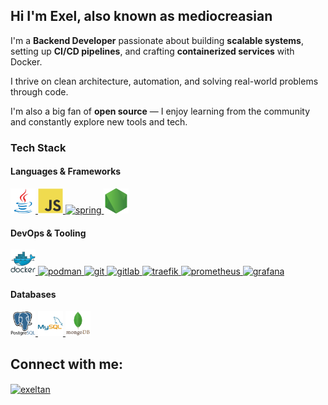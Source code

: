 ## Hi I'm Exel, also known as mediocreasian 

I'm a **Backend Developer** passionate about building **scalable systems**, setting up **CI/CD pipelines**, and crafting **containerized services** with Docker.

I thrive on clean architecture, automation, and solving real-world problems through code.  

I'm also a big fan of **open source** — I enjoy learning from the community and constantly explore new tools and tech.

###  Tech Stack
#### Languages & Frameworks

<a href="https://www.java.com" target="_blank" rel="noreferrer"> <img src="https://raw.githubusercontent.com/devicons/devicon/master/icons/java/java-original.svg" alt="java" width="40" height="40"/> </a><a href="https://developer.mozilla.org/en-US/docs/Web/JavaScript" target="_blank" rel="noreferrer"> <img src="https://raw.githubusercontent.com/devicons/devicon/master/icons/javascript/javascript-original.svg" alt="javascript" width="40" height="40"/> </a>  <a href="https://spring.io/" target="_blank" rel="noreferrer"> <img src="https://www.vectorlogo.zone/logos/springio/springio-icon.svg" alt="spring" width="40" height="40"/> </a>  <a href="https://nodejs.org/en" target="_blank" rel="noreferrer"> <img src="https://raw.githubusercontent.com/devicons/devicon/master/icons/nodejs/nodejs-original.svg" alt="nodejs" width="40" height="40"/> </a>  

#### DevOps & Tooling
<a href="https://www.docker.com/" target="_blank" rel="noreferrer"> <img src="https://raw.githubusercontent.com/devicons/devicon/master/icons/docker/docker-original-wordmark.svg" alt="docker" width="40" height="40"/> </a>  <a href="https://www.docker.com/" target="_blank" rel="noreferrer"> <a href="https://podman.io/" target="_blank" rel="noreferrer"> <img src="https://www.vectorlogo.zone/logos/podmanio/podmanio-icon.svg" alt="podman" width="40" height="40"/> </a> <a href="https://git-scm.com/" target="_blank" rel="noreferrer"> <img src="https://www.vectorlogo.zone/logos/git-scm/git-scm-icon.svg" alt="git" width="40" height="40"/> </a>  <a href="https://about.gitlab.com/" target="_blank" rel="noreferrer"> <img src="https://www.vectorlogo.zone/logos/gitlab/gitlab-icon.svg" alt="gitlab" width="40" height="40"/> </a><a href="https://traefik.io/traefik/" target="_blank" rel="noreferrer"> <img src="https://www.vectorlogo.zone/logos/traefikio/traefikio-icon.svg" alt="traefik" width="40" height="40"/> </a> <a href="https://prometheus.io/" target="_blank" rel="noreferrer"> <img src="https://www.vectorlogo.zone/logos/prometheusio/prometheusio-icon.svg" alt="prometheus" width="40" height="40"/> </a> <a href="https://grafana.com/" target="_blank" rel="noreferrer"> <img src="https://www.vectorlogo.zone/logos/grafana/grafana-icon.svg" alt="grafana" width="40" height="40"/> </a>

#### Databases
 <a href="https://www.postgresql.org/" target="_blank" rel="noreferrer"> <img src="https://raw.githubusercontent.com/devicons/devicon/master/icons/postgresql/postgresql-original-wordmark.svg" alt="mysql" width="40" height="40"/> </a> <a href="https://www.mysql.com/" target="_blank" rel="noreferrer"> <img src="https://raw.githubusercontent.com/devicons/devicon/master/icons/mysql/mysql-original-wordmark.svg" alt="mysql" width="40" height="40"/> </a> <a href="https://www.mongodb.com/" target="_blank" rel="noreferrer"> <img src="https://raw.githubusercontent.com/devicons/devicon/master/icons/mongodb/mongodb-original-wordmark.svg" alt="mysql" width="40" height="40"/> </a>

## Connect with me:

<a href="https://www.linkedin.com/in/exeltan/" target="blank"><img align="center" src="https://raw.githubusercontent.com/rahuldkjain/github-profile-readme-generator/master/src/images/icons/Social/linked-in-alt.svg" alt="exeltan" height="30" width="40" /></a>
